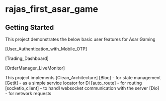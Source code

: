 # rajas_first_asar_game



## Getting Started

This project demonstrates the below basic user features for Asar Gaming

[User_Authentication_with_Mobile_OTP]

[Trading_Dashboard]

[OrderManager_LiveMonitor]

This project implements
[Clean_Architecture]
[Bloc]              - for state management
[Getit]             - as a simple service locator for DI
[auto_route]        - for routing
[socketio_client]   - to handl websocket communication with the server
[Dio]               - for network requests


